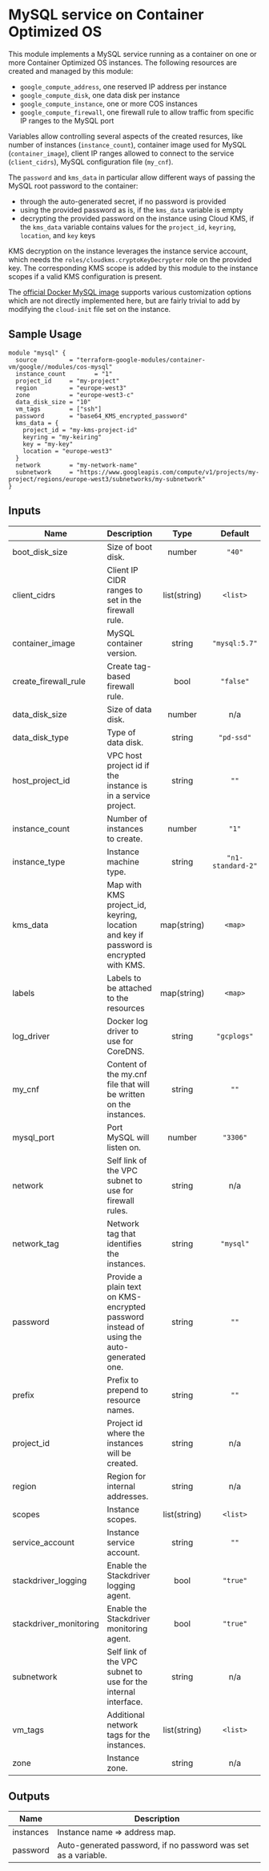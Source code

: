 # MySQL service on Container Optimized OS

This module implements a MySQL service running as a container on one or more Container Optimized OS instances. The following resources are created and managed by this module:

* `google_compute_address`, one reserved IP address per instance
* `google_compute_disk`, one data disk per instance
* `google_compute_instance`, one or more COS instances
* `google_compute_firewall`, one firewall rule to allow traffic from specific IP ranges to the MySQL port

Variables allow controlling several aspects of the created resurces, like number of instances (`instance_count`), container image used for MySQL (`container_image`), client IP ranges allowed to connect to the service (`client_cidrs`), MySQL configuration file (`my_cnf`).

The `password` and `kms_data` in particular allow different ways of passing the MySQL root password to the container:

- through the auto-generated secret, if no password is provided
- using the provided password as is, if the `kms_data` variable is empty
- decrypting the provided password on the instance using Cloud KMS, if the `kms_data` variable contains values for the `project_id`, `keyring`, `location`, and `key` keys

KMS decryption on the instance leverages the instance service account, which needs the `roles/cloudkms.cryptoKeyDecrypter` role on the provided key. The corresponding KMS scope is added by this module to the instance scopes if a valid KMS configuration is present.

The [official Docker MySQL image](https://hub.docker.com/_/mysql) supports various customization options which are not directly implemented here, but are fairly trivial to add by modifying the `cloud-init` file set on the instance.

## Sample Usage

```hcl
module "mysql" {
  source         = "terraform-google-modules/container-vm/google//modules/cos-mysql"
  instance_count        = "1"
  project_id     = "my-project"
  region         = "europe-west3"
  zone           = "europe-west3-c"
  data_disk_size = "10"
  vm_tags        = ["ssh"]
  password       = "base64_KMS_encrypted_password"
  kms_data = {
    project_id = "my-kms-project-id"
    keyring = "my-keiring"
    key = "my-key"
    location = "europe-west3"
  }
  network        = "my-network-name"
  subnetwork     = "https://www.googleapis.com/compute/v1/projects/my-project/regions/europe-west3/subnetworks/my-subnetwork"
}
```

<!-- BEGINNING OF PRE-COMMIT-TERRAFORM DOCS HOOK -->
## Inputs

| Name | Description | Type | Default | Required |
|------|-------------|:----:|:-----:|:-----:|
| boot\_disk\_size | Size of boot disk. | number | `"40"` | no |
| client\_cidrs | Client IP CIDR ranges to set in the firewall rule. | list(string) | `<list>` | no |
| container\_image | MySQL container version. | string | `"mysql:5.7"` | no |
| create\_firewall\_rule | Create tag-based firewall rule. | bool | `"false"` | no |
| data\_disk\_size | Size of data disk. | number | n/a | yes |
| data\_disk\_type | Type of data disk. | string | `"pd-ssd"` | no |
| host\_project\_id | VPC host project id if the instance is in a service project. | string | `""` | no |
| instance\_count | Number of instances to create. | number | `"1"` | no |
| instance\_type | Instance machine type. | string | `"n1-standard-2"` | no |
| kms\_data | Map with KMS project_id, keyring, location and key if password is encrypted with KMS. | map(string) | `<map>` | no |
| labels | Labels to be attached to the resources | map(string) | `<map>` | no |
| log\_driver | Docker log driver to use for CoreDNS. | string | `"gcplogs"` | no |
| my\_cnf | Content of the my.cnf file that will be written on the instances. | string | `""` | no |
| mysql\_port | Port MySQL will listen on. | number | `"3306"` | no |
| network | Self link of the VPC subnet to use for firewall rules. | string | n/a | yes |
| network\_tag | Network tag that identifies the instances. | string | `"mysql"` | no |
| password | Provide a plain text on KMS-encrypted password instead of using the auto-generated one. | string | `""` | no |
| prefix | Prefix to prepend to resource names. | string | `""` | no |
| project\_id | Project id where the instances will be created. | string | n/a | yes |
| region | Region for internal addresses. | string | n/a | yes |
| scopes | Instance scopes. | list(string) | `<list>` | no |
| service\_account | Instance service account. | string | `""` | no |
| stackdriver\_logging | Enable the Stackdriver logging agent. | bool | `"true"` | no |
| stackdriver\_monitoring | Enable the Stackdriver monitoring agent. | bool | `"true"` | no |
| subnetwork | Self link of the VPC subnet to use for the internal interface. | string | n/a | yes |
| vm\_tags | Additional network tags for the instances. | list(string) | `<list>` | no |
| zone | Instance zone. | string | n/a | yes |

## Outputs

| Name | Description |
|------|-------------|
| instances | Instance name => address map. |
| password | Auto-generated password, if no password was set as a variable. |

<!-- END OF PRE-COMMIT-TERRAFORM DOCS HOOK -->
